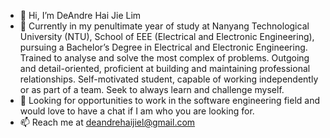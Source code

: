 - 👋 Hi, I’m DeAndre Hai Jie Lim
- 👀 Currently in my penultimate year of study at Nanyang Technological University (NTU), School of EEE (Electrical and Electronic Engineering), pursuing a Bachelor’s Degree in Electrical and Electronic Engineering. Trained to analyse and solve the most complex of problems. Outgoing and detail-oriented, proficient at building and maintaining professional relationships. Self-motivated student, capable of working independently or as part of a team. Seek to always learn and challenge myself. 
- 🌱 Looking for opportunities to work in the software engineering field and would love to have a chat if I am who you are looking for.
- 📫 Reach me at deandrehaijiel@gmail.com

<!---
deandrehaijiel/deandrehaijiel is a ✨ special ✨ repository because its `README.md` (this file) appears on your GitHub profile.
You can click the Preview link to take a look at your changes.
--->
